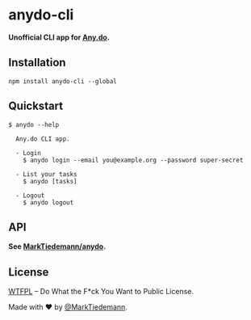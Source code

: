 # anydo-cli

**Unofficial CLI app for [Any.do](https://www.any.do/).**

## Installation

```
npm install anydo-cli --global
```

## Quickstart

```
$ anydo --help

  Any.do CLI app.

  - Login
    $ anydo login --email you@example.org --password super-secret

  - List your tasks
    $ anydo [tasks]

  - Logout
    $ anydo logout

```

## API

**See [MarkTiedemann/anydo](https://github.com/MarkTiedemann/anydo).**

## License

[WTFPL](http://www.wtfpl.net/) – Do What the F*ck You Want to Public License.

Made with :heart: by [@MarkTiedemann](https://twitter.com/MarkTiedemannDE).